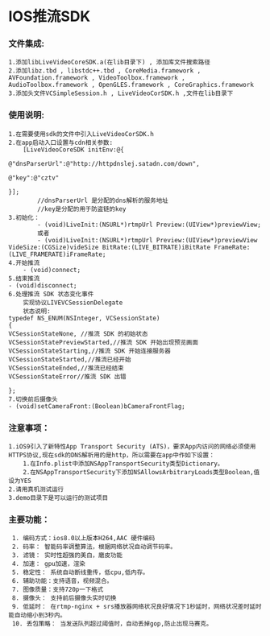 # IOS推流SDK
###   文件集成:
    1.添加libLiveVideoCoreSDK.a(在lib目录下) , 添加库文件搜索路径
    2.添加libz.tbd , libstdc++.tbd , CoreMedia.framework , AVFoundation.framework , VideoToolbox.framework , AudioToolbox.framework , OpenGLES.framework , CoreGraphics.framework
    3.添加头文件VCSimpleSession.h , LiveVideoCorSDK.h ,文件在lib目录下
###   使用说明:
    1.在需要使用sdk的文件中引入LiveVideoCorSDK.h
    2.在app启动入口设置与cdn相关参数:
        [LiveVideoCoreSDK initEnv:@{
                                        @"dnsParserUrl":@"http://httpdnslej.satadn.com/down",
                                                                        @"key":@"cztv"
                                                                                }];
            //dnsParserUrl 是分配的dns解析的服务地址
            //key是分配的用于防盗链的key
    3.初始化：
            - (void)LiveInit:(NSURL*)rtmpUrl Preview:(UIView*)previewView;
            或者
            - (void)LiveInit:(NSURL*)rtmpUrl Preview:(UIView*)previewView VideSize:(CGSize)videSize BitRate:(LIVE_BITRATE)iBitRate FrameRate:(LIVE_FRAMERATE)iFrameRate;
    4.开始推流
        - (void)connect;
    5.结束推流
    - (void)disconnect;
    6.处理推流 SDK 状态变化事件
        实现协议LIVEVCSessionDelegate
        状态说明:
    typedef NS_ENUM(NSInteger, VCSessionState)
    {
	VCSessionStateNone, //推流 SDK 的初始状态
	VCSessionStatePreviewStarted,//推流 SDK 开始出现预览画面
	VCSessionStateStarting,//推流 SDK 开始连接服务器
	VCSessionStateStarted,//推流已经开始
	VCSessionStateEnded,//推流已经结束
	VCSessionStateError//推流 SDK 出错

    };
    7.切换前后摄像头
    - (void)setCameraFront:(Boolean)bCameraFrontFlag; 
###   注意事项：
	1.iOS9引入了新特性App Transport Security (ATS)，要求App内访问的网络必须使用 HTTPS协议,现在sdk的DNS解析用的是http，所以需要在app中作如下设置：
	    1.在Info.plist中添加NSAppTransportSecurity类型Dictionary。
	    2.在NSAppTransportSecurity下添加NSAllowsArbitraryLoads类型Boolean,值设为YES
	2.请用真机测试运行
	3.demo目录下是可以运行的测试项目
###   主要功能：
     1. 编码方式：ios8.0以上版本H264,AAC 硬件编码
     2. 码率： 智能码率调整算法，根据网络状况自动调节码率。
     3. 滤镜： 实时性超强的美白，磨皮功能
     4. 加速： gpu加速，渲染
     5. 稳定性： 系统自动断线重传，低cpu,低内存。
     6. 辅助功能：支持语音，视频混合。
     7. 图像质量：支持720p一下格式
     8. 摄像头： 支持前后摄像头实时切换
     9. 低延时： 在rtmp-nginx + srs播放器网络状况良好情况下1秒延时，网络状况差时延时能自动缩小到3秒内。
     10. 丢包策略： 当发送队列超过阈值时，自动丢掉gop,防止出现马赛克。
     
      	
